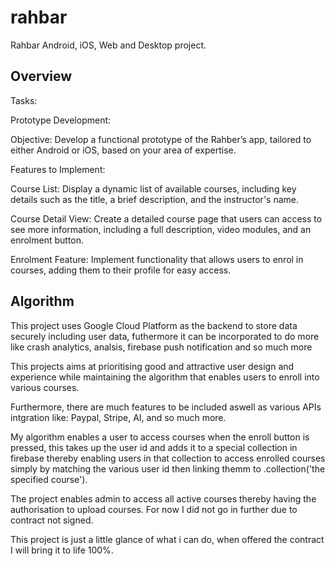 # rahbar

Rahbar Android, iOS, Web and Desktop project.

## Overview

Tasks:

Prototype Development:

Objective: Develop a functional prototype of the Rahber’s app, tailored to either Android or iOS, based on your area of expertise.

Features to Implement:

Course List: Display a dynamic list of available courses, including key details such as the title, a brief description, and the instructor's name.

Course Detail View: Create a detailed course page that users can access to see more information, including a full description, video modules, and an enrolment button.

Enrolment Feature: Implement functionality that allows users to enrol in courses, adding them to their profile for easy access.


## Algorithm

This project uses Google Cloud Platform as the backend to store data securely including user data, futhermore it can be incorporated to do more like crash analytics, analsis, firebase push notification and so much more

This projects aims at prioritising good and attractive user design and experience while maintaining the algorithm that enables users to enroll into various courses.

Furthermore, there are much features to be included aswell as various APIs intgration like: Paypal, Stripe, AI, and so much more.

My algorithm enables a user to access courses when the enroll button is pressed, this takes up the user id and adds it to a special collection in firebase thereby enabling users in that collection to access enrolled courses simply by matching the various user id then linking themm to .collection('the specified course').

The project enables admin to access all active courses thereby having the authorisation to upload courses. For now I did not go in further due to contract not signed.

This project is just a little glance of what i can do, when offered the contract I will bring it to life 100%.